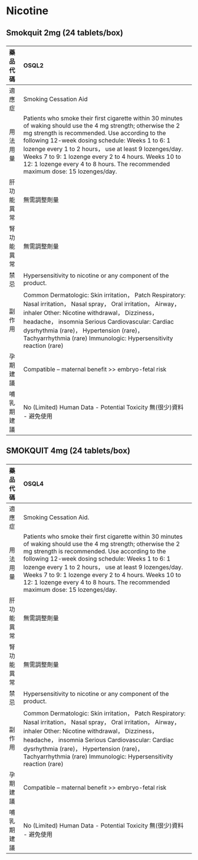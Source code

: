 # Nicotine

## Smokquit 2mg (24 tablets/box)

##### 

| 藥品代碼   | OSQL2                                                                                                                                                                                                                                                                                                                                                                                                                     |
|:-----------|:--------------------------------------------------------------------------------------------------------------------------------------------------------------------------------------------------------------------------------------------------------------------------------------------------------------------------------------------------------------------------------------------------------------------------|
| 適應症     | Smoking Cessation Aid                                                                                                                                                                                                                                                                                                                                                                                                     |
| 用法用量   | Patients who smoke their first cigarette within 30 minutes of waking should use the 4 mg strength; otherwise the 2 mg strength is recommended. Use according to the following 12-week dosing schedule: Weeks 1 to 6: 1 lozenge every 1 to 2 hours， use at least 9 lozenges/day. Weeks 7 to 9: 1 lozenge every 2 to 4 hours. Weeks 10 to 12: 1 lozenge every 4 to 8 hours. The recommended maximum dose: 15 lozenges/day. |
| 肝功能異常 | 無需調整劑量                                                                                                                                                                                                                                                                                                                                                                                                              |
| 腎功能異常 | 無需調整劑量                                                                                                                                                                                                                                                                                                                                                                                                              |
| 禁忌       | Hypersensitivity to nicotine or any component of the product.                                                                                                                                                                                                                                                                                                                                                             |
| 副作用     | Common Dermatologic: Skin irritation， Patch Respiratory: Nasal irritation， Nasal spray， Oral irritation， Airway， inhaler Other: Nicotine withdrawal， Dizziness， headache， insomnia Serious Cardiovascular: Cardiac dysrhythmia (rare)， Hypertension (rare)， Tachyarrhythmia (rare) Immunologic: Hypersensitivity reaction (rare)                                                                                |
| 孕期建議   | Compatible – maternal benefit >> embryo-fetal risk                                                                                                                                                                                                                                                                                                                                                                        |
| 哺乳期建議 | No (Limited) Human Data - Potential Toxicity 無(很少)資料 - 避免使用                                                                                                                                                                                                                                                                                                                                                      |

## SMOKQUIT 4mg (24 tablets/box)

##### 

| 藥品代碼   | OSQL4                                                                                                                                                                                                                                                                                                                                                                                                                     |
|:-----------|:--------------------------------------------------------------------------------------------------------------------------------------------------------------------------------------------------------------------------------------------------------------------------------------------------------------------------------------------------------------------------------------------------------------------------|
| 適應症     | Smoking Cessation Aid.                                                                                                                                                                                                                                                                                                                                                                                                    |
| 用法用量   | Patients who smoke their first cigarette within 30 minutes of waking should use the 4 mg strength; otherwise the 2 mg strength is recommended. Use according to the following 12-week dosing schedule: Weeks 1 to 6: 1 lozenge every 1 to 2 hours， use at least 9 lozenges/day. Weeks 7 to 9: 1 lozenge every 2 to 4 hours. Weeks 10 to 12: 1 lozenge every 4 to 8 hours. The recommended maximum dose: 15 lozenges/day. |
| 肝功能異常 | 無需調整劑量                                                                                                                                                                                                                                                                                                                                                                                                              |
| 腎功能異常 | 無需調整劑量                                                                                                                                                                                                                                                                                                                                                                                                              |
| 禁忌       | Hypersensitivity to nicotine or any component of the product.                                                                                                                                                                                                                                                                                                                                                             |
| 副作用     | Common Dermatologic: Skin irritation， Patch Respiratory: Nasal irritation， Nasal spray， Oral irritation， Airway， inhaler Other: Nicotine withdrawal， Dizziness， headache， insomnia Serious Cardiovascular: Cardiac dysrhythmia (rare)， Hypertension (rare)， Tachyarrhythmia (rare) Immunologic: Hypersensitivity reaction (rare)                                                                                |
| 孕期建議   | Compatible – maternal benefit >> embryo-fetal risk                                                                                                                                                                                                                                                                                                                                                                        |
| 哺乳期建議 | No (Limited) Human Data - Potential Toxicity 無(很少)資料 - 避免使用                                                                                                                                                                                                                                                                                                                                                      |

